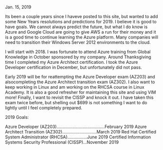 Jan. 15, 2019

Its been a couple years since I haveve posted to this site, but wanted to add some New Years resolutions and predictions for 2019.  I believe it is good to have goals.  We cannot always predict the future, but what I do know is Azure and Google Cloud are going to give AWS a run for their money and it is a good time to continue learning the Azure platform.  Many companies will need to transition their Windows Server 2012 environments to the cloud.   

I will start with 2018.  I was fortunate to attend Azure training from Global Knowledge in October sponsored by my company.  Around Thanksgiving time I completed my Azure Architect certification.  I took the Azure Developer certification in December, but unfortunately did not pass.  

Early 2019 will be for reattempting the Azure Developer exam (AZ203) and alsocompleting the Azure Architect transition exam (AZ302).  I also want to keep working in Linux and am working on the RHCSA course in Linux Academy.  It is also a good refresher for maintaining this site and using VIM more!  Finally, I want to revisit the CISSP and knock it out.  I have taken this exam twice before, but shelling out $699 is not something I want to do lightly until I feel completely prepared.

2019 Goals:

Azure Developer (AZ203).......................................February 2019
Azure Architect Transition (AZ302)............................March 2019
Red Hat Certified System Administrator (RHCSA)................June 2019
Certified Information Systems Security Professional (CISSP)...November 2019	
